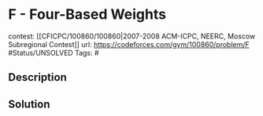 # F - Four-Based Weights

contest: [[CFICPC/100860/100860|2007-2008 ACM-ICPC, NEERC, Moscow Subregional Contest]]
url: https://codeforces.com/gym/100860/problem/F
#Status/UNSOLVED
Tags: #

## Description

## Solution

